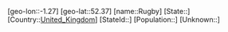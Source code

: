 ﻿---
location: [52.37,-1.27]
type: City
tags:
- geo/City


SpocWebEntityId: 12021
isDeleted: false
confidential: public

---
[geo-lon::-1.27]
[geo-lat::52.37]
[name::Rugby]
[State::]
[Country::[United_Kingdom](geo/Continent/Europe/United_Kingdom.md)]
[StateId::]
[Population::]
[Unknown::]

